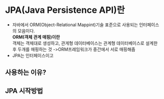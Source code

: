 __JPA(Java Persistence API)란__
================================
- 자바에서 ORM(Object-Relational Mappint)기술 표준으로 사용되는 인터페이스의 모음이다.         
__ORM(객체 관계 매핑)이란__     
객체는 객체대로 생성하고, 관게형 데이터베이스는 관계형 데이터베이스로 설계한후 두개를 매핑하는 것 ->ORM프레임워크가 중간에서 서로 매핑해줌
- JPA는 인터페이스이고 




__사용하는 이유?__
----------------------

__JPA 시작방법__
---------------------


